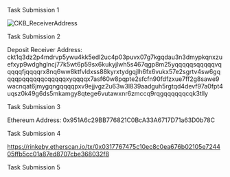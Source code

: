 Task Submission 1

![CKB_ReceiverAddress](https://user-images.githubusercontent.com/88362240/128661759-8cfaa3a6-17df-43a6-b3a5-682cb8077ddd.png)

Task Submission 2

Deposit Receiver Address: ckt1q3dz2p4mdrvp5ywu4kk5edl2uc4p03puvx07g7kgqdau3n3dmypkqnxzuefxyp9wdghglncj77k5wt6p59sx6kukyjlwh5s467qgp8m25yqqqqqsqqqqqvqqqqqfjqqqqrx8nq6ww8ktfvldxss88kyrxtydgqjlh6fx6vukx57e2sgrtv4sw6gqqqqpqqqqqqcqqqqqxyqqqqx7asf60w8pqpte2sfcfn90fdfzxue7ff2g8sawe9wacnqat6jmygqngqqqqpxv9ejjvgz2u63w3l839aadguh5rgtqd4devf97a0fpt4uqsz0k49g6ds5mkamgy8qtege6vutawxnr6zmccq9rqgqqqqqqcqk3tlly

Task Submission 3

Ethereum Address: 0x951A6c29BB776821C0BcA33A6717D71a63D0b78C

Task Submission 4

https://rinkeby.etherscan.io/tx/0x0317767475c10ec8c0ea676b02105e724405ffb5cc01a87ed8707cbe368032f8

Task Submission 5

